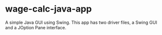 wage-calc-java-app
==================

A simple Java GUI using Swing.
This app has two driver files, a Swing GUI and a JOption Pane interface.
